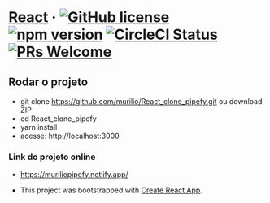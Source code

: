 # [React](https://reactjs.org/) &middot; [![GitHub license](https://img.shields.io/badge/license-MIT-blue.svg)](https://github.com/facebook/react/blob/master/LICENSE) [![npm version](https://img.shields.io/npm/v/react.svg?style=flat)](https://www.npmjs.com/package/react) [![CircleCI Status](https://circleci.com/gh/facebook/react.svg?style=shield&circle-token=:circle-token)](https://circleci.com/gh/facebook/react) [![PRs Welcome](https://img.shields.io/badge/PRs-welcome-brightgreen.svg)](https://reactjs.org/docs/how-to-contribute.html#your-first-pull-request)

## Rodar o projeto

- git clone https://github.com/murilio/React_clone_pipefy.git ou download ZIP 
- cd React_clone_pipefy
- yarn install
- acesse: http://localhost:3000

### Link do projeto online

- https://muriliopipefy.netlify.app/

- This project was bootstrapped with [Create React App](https://github.com/facebook/create-react-app).